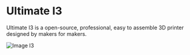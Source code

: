 # Ultimate I3

Ultimate I3 is a open-source, professional, easy to assemble 3D printer designed by makers for makers.

![Image I3](https://github.com/IDontEatSoap/UltimateI3/docs/images/i3.jpg)